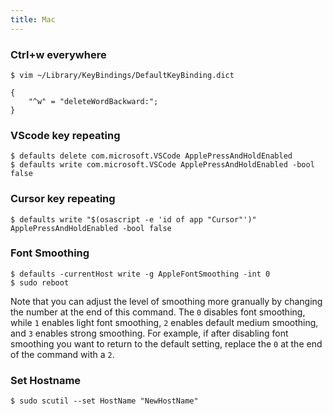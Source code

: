 ```yaml
---
title: Mac
---
```


### Ctrl+w everywhere

    $ vim ~/Library/KeyBindings/DefaultKeyBinding.dict

    {
        "^w" = "deleteWordBackward:";
    }

### VScode key repeating

    $ defaults delete com.microsoft.VSCode ApplePressAndHoldEnabled
    $ defaults write com.microsoft.VSCode ApplePressAndHoldEnabled -bool false

### Cursor key repeating

    $ defaults write "$(osascript -e 'id of app "Cursor"')" ApplePressAndHoldEnabled -bool false

### Font Smoothing

    $ defaults -currentHost write -g AppleFontSmoothing -int 0
    $ sudo reboot

Note that you can adjust the level of smoothing more granually by changing the number at the end of this command. The `0` disables font smoothing, while `1` enables light font smoothing, `2` enables default medium smoothing, and `3` enables strong smoothing. For example, if after disabling font smoothing you want to return to the default setting, replace the `0` at the end of the command with a `2`.

### Set Hostname

    $ sudo scutil --set HostName "NewHostName"

